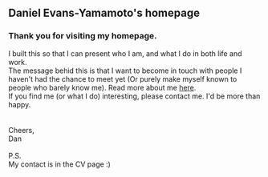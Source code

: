 ## Daniel Evans-Yamamoto's homepage


### Thank you for visiting my homepage.

I built this so that I can present who I am, and what I do in both life and work.<br>
The message behid this is that I want to become in touch with people I haven't had the chance to meet yet (Or purely make myself known to people who barely know me). Read more about me [here](https://danyamamotoevans.github.io/about).<br>
If you find me (or what I do) interesting, please contact me. I'd be more than happy.
<br><br><br>
Cheers,<br>
Dan<br>
<br>
P.S.<br>
My contact is in the CV page :)
